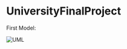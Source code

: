 # UniversityFinalProject

First Model: 

![UML](https://cacoo.com/diagrams/a506SncVks3eG90V-4A562.png)
